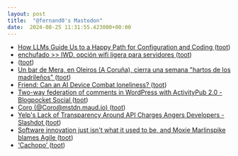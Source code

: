 ```yaml
---
layout: post
title:  "@fernand0's Mastodon"
date:  2024-08-25 11:31:55.423000+00:00
---
```

*  [How LLMs Guide Us to a Happy Path for Configuration and Coding ](https://thenewstack.io/how-llms-guide-us-to-a-happy-path-for-configuration-and-coding) ([toot](https://mastodon.social/@fernand0/113022436338644947))
*  [enchufado >> IWD, opción wifi ligera para servidores ](https://enchufado.com/post.php?ID=38) ([toot](https://mastodon.social/@fernand0/113022183809065552))
*  [ ](https://mastodon.social/users/fernand0/statuses/113022057933900862/activity) ([toot](https://mastodon.social/users/fernand0/statuses/113022057933900862/activity))
*  [Un bar de Mera, en Oleiros (A Coruña), cierra una semana "hartos de los madrileños" ](https://www.elespanol.com/quincemil/a-coruna/20240812/bar-mera-oleiros-coruna-cierra-semana-hartos-madrilenos/877662556_0.htm) ([toot](https://mastodon.social/@fernand0/113021870003622871))
*  [Friend: Can an AI Device Combat loneliness? ](https://www.ai-supremacy.com/p/friend-can-an-ai-device-combat-lonelines) ([toot](https://mastodon.social/@fernand0/113021693286522019))
*  [Two-way federation of comments in WordPress with ActivityPub 2.0 - Blogpocket Social ](https://social.blogpocket.com/two-way-federation-of-comments-in-wordpress-with-activitypub-2-0) ([toot](https://mastodon.social/@fernand0/113021427440117694))
*  [Coro (@Coro@mstdn.maud.io) ](https://mstdn.maud.io/@Coro/11302134000600966) ([toot](https://mastodon.social/@fernand0/113021378220892733))
*  [Yelp's Lack of Transparency Around API Charges Angers Developers - Slashdot ](https://tech.slashdot.org/story/24/08/05/2054224/yelps-lack-of-transparency-around-api-charges-angers-developer) ([toot](https://mastodon.social/@fernand0/113020077181165376))
*  [Software innovation just isn't what it used to be, and Moxie Marlinspike blames Agile ](https://www.theregister.com/2024/08/09/marlinspike) ([toot](https://mastodon.social/@fernand0/113018206299820211))
*  [‘Cachopo’ ](https://avecesunafoto.wordpress.com/2024/08/24/cachopo) ([toot](https://mastodon.social/@fernand0/113018175834693510))
